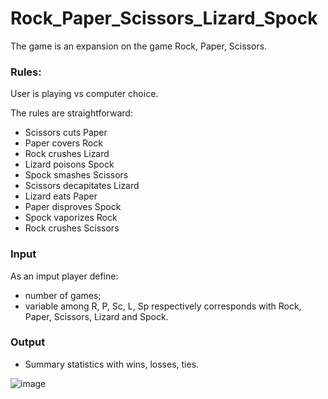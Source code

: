 # Rock_Paper_Scissors_Lizard_Spock

The game is an expansion on the game Rock, Paper, Scissors.

### Rules:
User is playing vs computer choice.

The rules are straightforward:
- Scissors cuts Paper
- Paper covers Rock
- Rock crushes Lizard
- Lizard poisons Spock
- Spock smashes Scissors
- Scissors decapitates Lizard
- Lizard eats Paper
- Paper disproves Spock
- Spock vaporizes Rock
- Rock crushes Scissors

### Input
As an imput player define:
- number of games;
- variable among R, P, Sc, L, Sp respectively corresponds with Rock, Paper, Scissors, Lizard and Spock.
  
### Output
- Summary statistics with wins, losses, ties.
  
![image](https://github.com/EdytaPietrucha/Rock_Paper_Scissors_Lizard_Spock/assets/115400582/27e6941f-eb5f-4a92-869d-8ff265dcff36)
